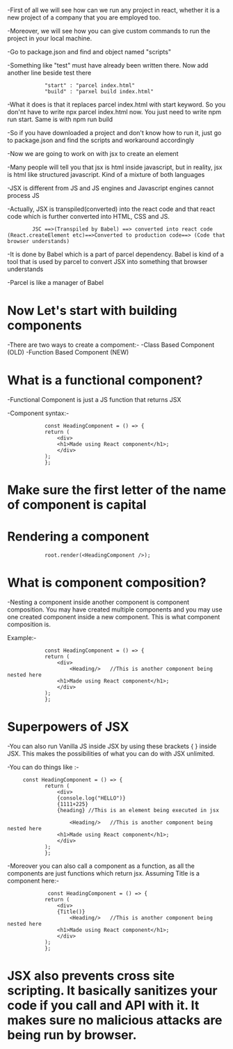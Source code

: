-First of all we will see how can we run any project in react, whether it is a new project of a company that you are employed too. 

-Moreover, we will see how you can give custom commands to run the project in your local machine.

-Go to package.json and find and object named "scripts"

-Something like "test" must have already been written there. Now add another line beside test there

                "start" : "parcel index.html"
                "build" : "parxel build index.html"

-What it does is that it replaces parcel index.html with start keyword. So you don'nt have to write npx parcel index.html now. You just need to write npm run start. Same is with npm run build

-So if you have downloaded a project and don't know how to run it, just go to package.json and find the scripts and workaround accordingly

-Now we are going to work on with jsx to create an element

-Many people will tell you that jsx is html inside javascript, but in reality, jsx is html like structured javascript. Kind of a mixture of both languages

-JSX is different from JS and JS engines and Javascript engines cannot process JS

-Actually, JSX is transpiled(converted) into the react code and that react code which is further converted into HTML, CSS and JS. 

            JSC ==>(Transpiled by Babel) ==> converted into react code (React.createElement etc)==>Converted to production code==> (Code that browser understands)

-It is done by Babel which is a part of parcel dependency. Babel is kind of a tool that is used by parcel to convert JSX into something that browser understands

-Parcel is like a manager of Babel

# Now Let's start with building components

-There are two ways to create a compoment:-
    -Class Based Component   (OLD)
    -Function Based Component (NEW)

# What is a functional component?
-Functional Component is just a JS function that returns JSX

-Component syntax:-

                const HeadingComponent = () => {
                return (
                    <div>
                    <h1>Made using React component</h1>;
                    </div>
                );
                };

# Make sure the first letter of the name of component is capital

# Rendering a component

                root.render(<HeadingComponent />);

# What is component composition?
-Nesting a component inside another component is component composition. You may have created multiple components and you may use one created component inside a new component. This is what component composition is.

Example:- 

                const HeadingComponent = () => {
                return (
                    <div>
                        <Heading/>   //This is another component being nested here
                    <h1>Made using React component</h1>;
                    </div>
                );
                };

# Superpowers of JSX
-You can also run Vanilla JS inside JSX by using these brackets { } inside JSX. This makes the possibilities of what you can do with JSX unlimited.

-You can do things like :-

         const HeadingComponent = () => {
                return (
                    <div>
                    {console.log("HELLO")}
                    {1111+225}
                    {heading} //This is an element being executed in jsx

                        <Heading/>   //This is another component being nested here
                    <h1>Made using React component</h1>;
                    </div>
                );
                };

-Moreover you can also call a component as a function, as all the components are just functions which return jsx. Assuming Title is a component here:-

                 const HeadingComponent = () => {
                return (
                    <div>
                    {Title()}
                        <Heading/>   //This is another component being nested here
                    <h1>Made using React component</h1>;
                    </div>
                );
                };

# JSX also prevents cross site scripting. It basically sanitizes your code if you call and API with it. It makes sure no malicious attacks are being run by browser.